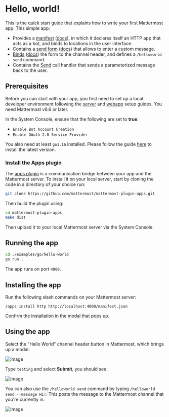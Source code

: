 # Hello, world!

This is the quick start guide that explains how to write your first Mattermost app. This simple app:

- Provides a [manifest](https://github.com/mattermost/mattermost-plugin-apps/blob/master/examples/go/hello-world/hello.go#:~:text=var%20Manifest)
  ([docs](https://developers.mattermost.com/integrate/apps/api/manifest/)), in
  which it declares itself an HTTP app that acts as a bot, and binds to
  locations in the user interface.
- Contains a [send form](https://github.com/mattermost/mattermost-plugin-apps/blob/master/examples/go/hello-world/hello.go#:~:text=var%20SendForm)
  ([docs](https://developers.mattermost.com/integrate/apps/api/interactivity/))
  that allows to enter a custom message.
- [Binds](https://github.com/mattermost/mattermost-plugin-apps/blob/master/examples/go/hello-world/hello.go#:~:text=var%20Bindinings%20callback)
  ([docs](https://developers.mattermost.com/integrate/apps/api/bindings/)) the
  form to the channel header, and defines a `/helloworld send` command.
- Contains the [Send](https://github.com/mattermost/mattermost-plugin-apps/blob/master/examples/go/hello-world/hello.go#:~:text=func%20Send)
  call handler that sends a parameterized message back to the user.

## Prerequisites

Before you can start with your app, you first need to set up a local developer
environment following the [server](https://developers.mattermost.com/contribute/server/developer-setup/)
and [webapp](https://developers.mattermost.com/contribute/webapp/developer-setup/)
setup guides. You need Mattermost v6.6 or later.

In the System Console, ensure that the following are set to **true**:

- `Enable Bot Account Creation`
- `Enable OAuth 2.0 Service Provider`

You also need at least `go1.16` installed. Please follow the guide
[here](https://golang.org/doc/install) to install the latest version.

### Install the Apps plugin

The [apps plugin](https://github.com/mattermost/mattermost-plugin-apps) is a
communication bridge between your app and the Mattermost server. To install it
on your local server, start by cloning the code in a directory of your choice
run:

```bash
git clone https://github.com/mattermost/mattermost-plugin-apps.git
```

Then build the plugin using:

```bash
cd mattermost-plugin-apps
make dist
```

Then upload it to your local Mattermost server via the System Console.

## Running the app

```bash
cd ./examples/go/hello-world
go run .
```

The app runs on port `4000`.

## Installing the app

Run the following slash commands on your Mattermost server:

```
/apps install http http://localhost:4000/manifest.json
```

Confirm the installation in the modal that pops up.

## Using the app

Select the "Hello World" channel header button in Mattermost, which brings up a modal:

![image](https://user-images.githubusercontent.com/1187448/165161731-b486561c-792e-48aa-a421-de2bd9d7b506.png)

Type `testing` and select **Submit**, you should see:

![image](https://user-images.githubusercontent.com/1187448/165161935-9bce3fe7-e692-463f-ad60-ba22bf03b27d.png)

You can also use the `/helloworld send` command by typing `/helloworld send
--message Hi!`. This posts the message to the Mattermost channel that you're
currently in.

![image](https://user-images.githubusercontent.com/1187448/165161986-855f1030-3780-4c64-a348-645d7b8d7dfd.png)

```
